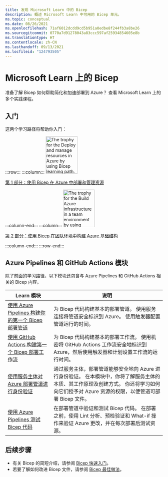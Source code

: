 ```yaml
---
title: 发现 Microsoft Learn 中的 Bicep
description: 概述 Microsoft Learn 中可用的 Bicep 单元。
ms.topic: conceptual
ms.date: 08/26/2021
ms.openlocfilehash: 71af6012dcdd9cd5b951a0edbe8f244fb3a8be26
ms.sourcegitcommit: 0770a7d91278043a83ccc597af25934854605e8b
ms.translationtype: HT
ms.contentlocale: zh-CN
ms.lasthandoff: 09/13/2021
ms.locfileid: "124793505"
---
```

# <a name="bicep-on-microsoft-learn"></a>Microsoft Learn 上的 Bicep

准备了解 Bicep 如何帮助简化和加速部署到 Azure？ 查看 Microsoft Learn 上的多个实践课程。

## <a name="get-started"></a>入门

这两个学习路径将帮助你入门：

:::row:::
:::column:::
<img src="media/learn-bicep/bicep-deploy-manage.svg" width="101" height="120" alt="The trophy for the Deploy and manage resources in Azure by using Bicep learning path." role="presentation"></img>

[第 1 部分：使用 Bicep 在 Azure 中部署和管理资源](/learn/paths/bicep-deploy/)

:::column-end:::
:::column:::
<img src="media/learn-bicep/bicep-collaborate.svg" width="101" height="120" alt="The trophy for the Build Azure infrastructure in a team environment by using Bicep learning path." role="presentation"></img>

[第 2 部分：使用 Bicep 在团队环境中构建 Azure 基础结构](/learn/paths/bicep-collaborate/)

:::column-end:::
:::row-end:::

## <a name="azure-pipelines-and-github-actions-modules"></a>Azure Pipelines 和 GitHub Actions 模块

除了前面的学习路径，以下模块还包含与 Azure Pipelines 和 GitHub Actions 相关的 Bicep 内容。

| Learn 模块 | 说明 |
| ------------ | ----------- |
| [使用 Azure Pipelines 构建你的第一个 Bicep 部署管道](/learn/modules/build-first-bicep-deployment-pipeline-using-azure-pipelines/) | 为 Bicep 代码构建基本的部署管道。 使用服务连接将管道安全标识到 Azure。 使用触发器配置管道运行的时间。 |
| [使用 GitHub Actions 构建第一个 Bicep 部署工作流](/learn/modules/build-first-bicep-deployment-pipeline-using-github-actions/) | 为 Bicep 代码构建基本的部署工作流。 使用机密将 GitHub Actions 工作流安全地标识到 Azure，然后使用触发器和计划设置工作流的运行时间。 |
| [使用服务主体对 Azure 部署管道进行身份验证](/learn/modules/authenticate-azure-deployment-pipeline-service-principals/) | 通过服务主体，部署管道能够安全地向 Azure 进行身份验证。 在本模块中，你将了解服务主体的本质、其工作原理及创建方式。 你还将学习如何向它们授予对 Azure 资源的权限，以便管道可部署 Bicep 文件。 |
| [使用 Azure Pipelines 测试 Bicep 代码](/learn/modules/test-bicep-code-using-azure-pipelines/) | 在部署管道中验证和测试 Bicep 代码。 在部署之前，使用 Lint 分析、预检验证和 What-if 操作来验证 Azure 更改，并在每次部署后测试资源。 |

## <a name="next-steps"></a>后续步骤

* 有关 Bicep 的简短介绍，请参阅 [Bicep 快速入门](quickstart-create-bicep-use-visual-studio-code.md)。
* 若要了解如何改进 Bicep 文件，请参阅 [Bicep 最佳做法](best-practices.md)。
